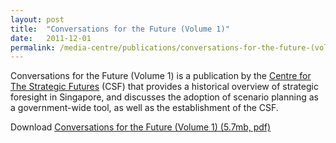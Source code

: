 ```yaml
---
layout: post
title:  "Conversations for the Future (Volume 1)"
date:   2011-12-01
permalink: /media-centre/publications/conversations-for-the-future-(volume-1)
---
```


Conversations for the Future (Volume 1) is a publication by the [Centre for The Strategic Futures](https://www.csf.gov.sg) (CSF) that provides a historical overview of strategic foresight in Singapore, and discusses the adoption of scenario planning as a government-wide tool, as well as the establishment of the CSF.

Download [Conversations for the Future (Volume 1) (5.7mb, pdf)](https://www.strategygroup.gov.sg/docs/default-source/default-document-library/conversations-for-the-future-vol-1.pdf)

